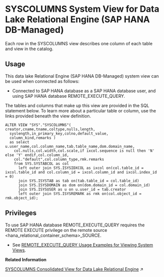 <!-- loiof263dc28f1b949218ef7ba6c4b0f82dc -->

# SYSCOLUMNS System View for Data Lake Relational Engine \(SAP HANA DB-Managed\)

Each row in the SYSCOLUMNS view describes one column of each table and view in the catalog.



<a name="loiof263dc28f1b949218ef7ba6c4b0f82dc__section_mmm_ys1_4yb"/>

## Usage

This data lake Relational Engine \(SAP HANA DB-Managed\) system view can be used when connected as follows:

-   Connected to SAP HANA database as a SAP HANA database user, and using SAP HANA database REMOTE\_EXECUTE\_QUERY.




The tables and columns that make up this view are provided in the SQL statement below. To learn more about a particular table or column, use the links provided beneath the view definition.

```
ALTER VIEW "SYS"."SYSCOLUMNS"( creator,cname,tname,coltype,nulls,length,
  syslength,in_primary_key,colno,default_value,
  column_kind,remarks ) 
  as select u.user_name,col.column_name,tab.table_name,dom.domain_name,
    col.nulls,col.width,col.scale,if ixcol.sequence is null then 'N' else 'Y' endif,col.column_id,
    col."default",col.column_type,rmk.remarks
    from SYS.SYSTABCOL as col
      left outer join SYS.ISYSIDXCOL as ixcol on(col.table_id = ixcol.table_id and col.column_id = ixcol.column_id and ixcol.index_id = 0)
      join SYS.ISYSTAB as tab on(tab.table_id = col.table_id)
      join SYS.ISYSDOMAIN as dom on(dom.domain_id = col.domain_id)
      join SYS.ISYSUSER as u on u.user_id = tab.creator
      left outer join SYS.ISYSREMARK as rmk on(col.object_id = rmk.object_id);
```



<a name="loiof263dc28f1b949218ef7ba6c4b0f82dc__section_gj1_wy1_4yb"/>

## Privileges

To use SAP HANA database REMOTE\_EXECUTE\_QUERY requires the REMOTE EXECUTE privilege on the remote source <hana\_relational\_container\_schema\>\_SOURCE.

-   See [REMOTE\_EXECUTE\_QUERY Usage Examples for Viewing System Views](https://help.sap.com/docs/SAP_HANA_DATA_LAKE/a898e08b84f21015969fa437e89860c8/ada51c0074354a5f99b60c14cffb653c.html).

**Related Information**  


[SYSCOLUMNS Consolidated View for Data Lake Relational Engine](https://help.sap.com/viewer/19b3964099384f178ad08f2d348232a9/2024_1_QRC/en-US/3be74eee6c5f1014a3def3d1f8953400.html "Each row in the SYSCOLUMNS view describes one column of each table and view in the catalog.") :arrow_upper_right:

